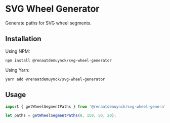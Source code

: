 # SVG Wheel Generator

Generate paths for SVG wheel segments.

## Installation

Using NPM:

    npm install @renaatdemuynck/svg-wheel-generator

Using Yarn:

    yarn add @renaatdemuynck/svg-wheel-generator

## Usage

```javascript
import { getWheelSegmentPaths } from '@renaatdemuynck/svg-wheel-generator';

let paths = getWheelSegmentPaths(8, 150, 50, 20);
```
